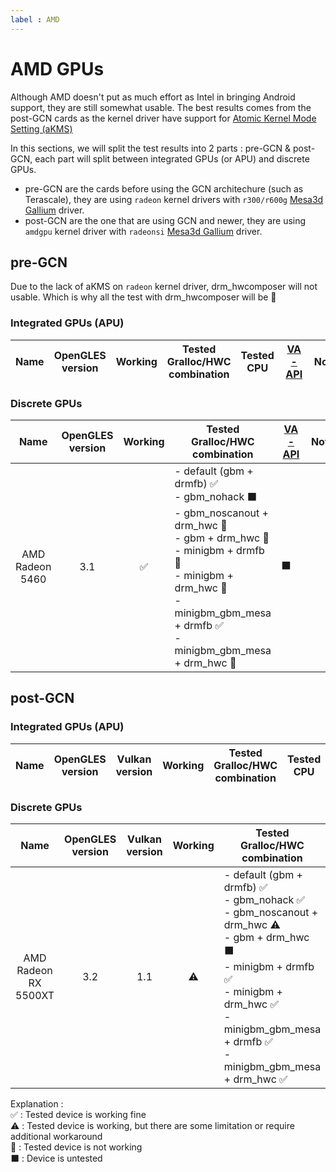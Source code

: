 ```yaml
---
label : AMD
---
```


# AMD GPUs

Although AMD doesn't put as much effort as Intel in bringing Android support, they are still somewhat usable. The best results comes from the post-GCN cards as the kernel driver have support for [Atomic Kernel Mode Setting (aKMS)](https://lwn.net/Articles/653071/)

In this sections, we will split the test results into 2 parts : pre-GCN & post-GCN, each part will split between integrated GPUs (or APU) and discrete GPUs.
- pre-GCN are the cards before using the GCN architechure (such as Terascale), they are using `radeon` kernel drivers with `r300/r600g` [Mesa3d Gallium](https://docs.mesa3d.org/gallium/index.html) driver.<br>
- post-GCN are the one that are using GCN and newer, they are using `amdgpu` kernel driver with `radeonsi` [Mesa3d Gallium](https://docs.mesa3d.org/gallium/index.html) driver.<br>

## pre-GCN

Due to the lack of aKMS on `radeon` kernel driver, drm_hwcomposer will not usable. Which is why all the test with drm_hwcomposer will be 🚫

### Integrated GPUs (APU)

| **Name** | **OpenGLES version** | **Working** | **Tested Gralloc/HWC combination** | **Tested CPU** | [**VA-API**](https://en.wikipedia.org/wiki/Video_Acceleration_API) | **Notes** |
|:---:|:---:|:---:|:---:|:---:|:---:|:---:|

### Discrete GPUs

| **Name** | **OpenGLES version** | **Working** | **Tested Gralloc/HWC combination** | [**VA-API**](https://en.wikipedia.org/wiki/Video_Acceleration_API) | **Notes** |
|:---:|:---:|:---:|---|---|---|
| AMD Radeon 5460 | 3.1 | ✅ | - default (gbm + drmfb) ✅<br>- gbm_nohack ⬛<br>- gbm_noscanout + drm_hwc 🚫<br>- gbm + drm_hwc 🚫<br>- minigbm + drmfb 🚫<br>- minigbm + drm_hwc 🚫<br>- minigbm_gbm_mesa + drmfb ✅<br>- minigbm_gbm_mesa + drm_hwc 🚫 | ⬛ |  |

## post-GCN

### Integrated GPUs (APU)

| **Name** | **OpenGLES version** | **Vulkan version** | **Working** | **Tested Gralloc/HWC combination** | **Tested CPU** | [**VA-API**](https://en.wikipedia.org/wiki/Video_Acceleration_API) | **Notes** |
|:---:|:---:|:---:|:---:|---|---|---|---|

### Discrete GPUs

| **Name** | **OpenGLES version** | **Vulkan version** | **Working** | **Tested Gralloc/HWC combination** | [**VA-API**](https://en.wikipedia.org/wiki/Video_Acceleration_API) | **Notes** |
|:---:|:---:|:---:|:---:|---|---|---|
| AMD Radeon RX 5500XT | 3.2 | 1.1 | ⚠️ | - default (gbm + drmfb) ✅<br>- gbm_nohack ✅<br>- gbm_noscanout + drm_hwc ⚠️<br>- gbm + drm_hwc ⬛<br>- minigbm + drmfb ✅<br>- minigbm + drm_hwc ✅<br>- minigbm_gbm_mesa + drmfb ✅<br>- minigbm_gbm_mesa + drm_hwc ✅ | ✅ | - When removing scanout from gbm_gralloc and use it with drm_hwcomposer, the render is somehow broken https://t.me/hmdumbground/59<br>- Testing Vulkan with 3DMark on recent Mesa version shows some broken render.<br>- On BlissOS 15.8.4 the Camera HAL broke when it's looking for YUV420 color format. |


Explanation : <br>
✅ : Tested device is working fine<br>
⚠️ : Tested device is working, but there are some limitation or require additional workaround<br>
🚫 : Tested device is not working<br>
⬛ : Device is untested<br>
